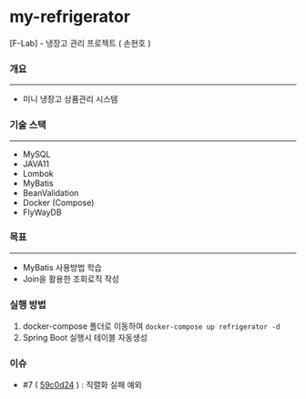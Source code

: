 # my-refrigerator
[F-Lab] - 냉장고 관리 프로젝트 ( 손현호 )


### 개요

---
- 미니 냉장고 상품관리 시스템 


### 기술 스택

---
- MySQL
- JAVA11
- Lombok
- MyBatis
- BeanValidation
- Docker (Compose)
- FlyWayDB

### 목표

---
- MyBatis 사용방법 학습
- Join을 활용한 조회로직 작성


### 실행 방법
1. docker-compose 폴더로 이동하여 `docker-compose up refrigerator -d`
2. Spring Boot 실행시 테이블 자동생성

### 이슈
- #7 ( [59c0d24](https://github.com/f-lab-edu/my-refrigerator/commit/59c0d2475c162e728c8219abcc8f70eb10c9f897) ) : 직렬화 실패 예외
